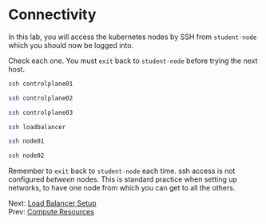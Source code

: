 # Connectivity

In this lab, you will access the kubernetes nodes by SSH from `student-node` which you should now be logged into.

Check each one. You must `exit` back to `student-node` before trying the next host.

```bash
ssh controlplane01
```

```bash
ssh controlplane02
```

```bash
ssh controlplane03
```

```bash
ssh loadbalancer
```

```bash
ssh node01
```

```bash
ssh node02
```

Remember to `exit` back to `student-node` each time. ssh access is not configured *between* nodes. This is standard practice when setting up networks, to have one node from which you can get to all the others.


Next: [Load Balancer Setup](./04-loadbalancer.md)<br>
Prev: [Compute Resources](02-compute-resources.md)
